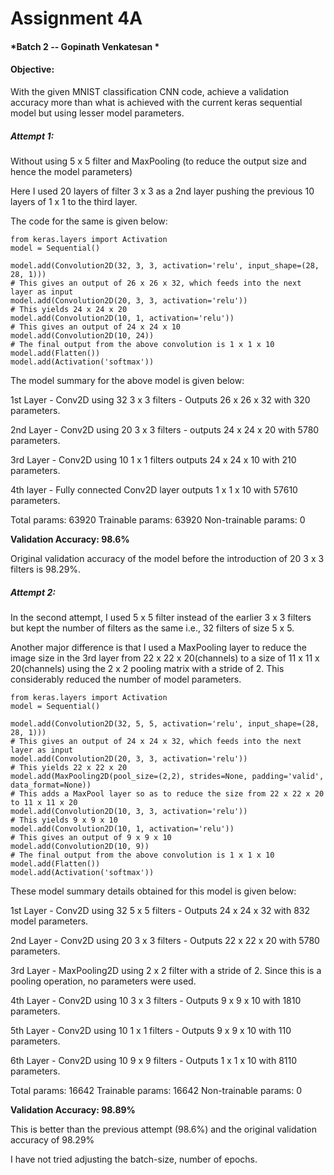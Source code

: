 # Assignment 4A

#### *Batch 2 -- Gopinath Venkatesan *

#### Objective: 
With the given MNIST classification CNN code, achieve a validation accuracy more than what is achieved with the current keras sequential model but using lesser model parameters.

##### Attempt 1:
Without using 5 x 5 filter and MaxPooling (to reduce the output size and hence the model parameters)

Here I used 20 layers of filter 3 x 3 as a 2nd layer pushing the previous 10 layers of 1 x 1 to the third layer.

The code for the same is given below:

```
from keras.layers import Activation
model = Sequential()

model.add(Convolution2D(32, 3, 3, activation='relu', input_shape=(28, 28, 1)))
# This gives an output of 26 x 26 x 32, which feeds into the next layer as input
model.add(Convolution2D(20, 3, 3, activation='relu'))
# This yields 24 x 24 x 20
model.add(Convolution2D(10, 1, activation='relu'))
# This gives an output of 24 x 24 x 10
model.add(Convolution2D(10, 24))
# The final output from the above convolution is 1 x 1 x 10
model.add(Flatten())
model.add(Activation('softmax'))
```

The model summary for the above model is given below:

1st Layer - Conv2D using 32 3 x 3 filters - Outputs 26 x 26 x 32 with 320 parameters.

2nd Layer - Conv2D using 20 3 x 3 filters - outputs 24 x 24 x 20 with 5780 parameters.

3rd Layer - Conv2D using 10 1 x 1 filters outputs 24 x 24 x 10 with 210 parameters.

4th layer - Fully connected Conv2D layer outputs 1 x 1 x 10 with 57610 parameters.

Total params: 63920
Trainable params: 63920
Non-trainable params: 0

**Validation Accuracy: 98.6%**

Original validation accuracy of the model before the introduction of 20 3 x 3 filters is 98.29%.

##### Attempt 2:

In the second attempt, I used 5 x 5 filter instead of the earlier 3 x 3 filters but kept the number of filters as the same i.e., 32 filters of size 5 x 5.

Another major difference is that I used a MaxPooling layer to reduce the image size in the 3rd layer from 22 x 22 x 20(channels) to a size of 11 x 11 x 20(channels) using the 2 x 2 pooling matrix with a stride of 2. This considerably reduced the number of model parameters.

```
from keras.layers import Activation
model = Sequential()

model.add(Convolution2D(32, 5, 5, activation='relu', input_shape=(28, 28, 1)))
# This gives an output of 24 x 24 x 32, which feeds into the next layer as input
model.add(Convolution2D(20, 3, 3, activation='relu'))
# This yields 22 x 22 x 20
model.add(MaxPooling2D(pool_size=(2,2), strides=None, padding='valid', data_format=None))
# This adds a MaxPool layer so as to reduce the size from 22 x 22 x 20 to 11 x 11 x 20
model.add(Convolution2D(10, 3, 3, activation='relu'))
# This yields 9 x 9 x 10
model.add(Convolution2D(10, 1, activation='relu'))
# This gives an output of 9 x 9 x 10
model.add(Convolution2D(10, 9))
# The final output from the above convolution is 1 x 1 x 10
model.add(Flatten())
model.add(Activation('softmax'))
```

These model summary details obtained for this model is given below:

1st Layer - Conv2D using 32 5 x 5 filters - Outputs 24 x 24 x 32 with 832 model parameters.

2nd Layer - Conv2D using 20 3 x 3 filters - Outputs 22 x 22 x 20 with 5780 parameters.

3rd Layer - MaxPooling2D using 2 x 2 filter with a stride of 2. Since this is a pooling operation, no parameters were used.

4th Layer - Conv2D using 10 3 x 3 filters - Outputs 9 x 9 x 10 with 1810 parameters.

5th Layer - Conv2D using 10 1 x 1 filters - Outputs 9 x 9 x 10 with 110 parameters.

6th Layer - Conv2D using 10 9 x 9 filters - Outputs 1 x 1 x 10 with 8110 parameters.

Total params: 16642
Trainable params: 16642
Non-trainable params: 0

**Validation Accuracy: 98.89%**

This is better than the previous attempt (98.6%) and the original validation accuracy of 98.29%

I have not tried adjusting the batch-size, number of epochs.



